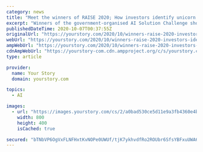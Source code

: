 ```yaml
---
category: news
title: "Meet the winners of RAISE 2020; How investors identify unicorn startups"
excerpt: "Winners of the government-organised AI Solution Challenge showcased their solutions in the AI Startup Pitchfest today. 'Startup India Showcase' will be used to spread awareness and capture details ..."
publishedDateTime: 2020-10-07T00:37:55Z
originalUrl: "https://yourstory.com/2020/10/winners-raise-2020-investors-identify-unicorn-startup-ai"
webUrl: "https://yourstory.com/2020/10/winners-raise-2020-investors-identify-unicorn-startup-ai"
ampWebUrl: "https://yourstory.com/2020/10/winners-raise-2020-investors-identify-unicorn-startup-ai/amp"
cdnAmpWebUrl: "https://yourstory-com.cdn.ampproject.org/c/s/yourstory.com/2020/10/winners-raise-2020-investors-identify-unicorn-startup-ai/amp"
type: article

provider:
  name: Your Story
  domain: yourstory.com

topics:
  - AI

images:
  - url: "https://images.yourstory.com/cs/2/a0bad530ce5d11e9a3fb4360e4b9139b/Untitleddesign10-16019201173281-1601997903510.png?fm=png&auto=format&ar=2:1&mode=crop&crop=face"
    width: 800
    height: 400
    isCached: true

secured: "bTNbVP6OgVxFLNFHxtKvNOPe0UWUf/tjK7ykhvdfRo2ROUbr6SfsYBFxuUWA6lYD5IUzcxUUmikZ1Fx5tDtFHdgFFVK4lOG8lb4f0slvviV6xtXepOBCVIlYlq4LCWGzi5Wouuf3AtNV2vNmt3Q6okkw1f+7MCMh5CsiPdP1WiLzD/dnlJiEl5MEfxD5oikhJufAhGcMdI1g9zzmKirmHAGtJ47K2t/ML1ZmLuKJaavoMqPMKYUsO+ymnE9l17YH9aai6dJFfcmU4mprz8F7VhlO2MZzt7/v2vTBBwELC4MuX2BrRQ7RAg5pz9BFkS33pKQ6n3tS61IH37Ussbkc4u4Su11ja6+I/+bCgaEnXzE=;twvWk6sp0Y0+sG0lKEDYkg=="
---
```


